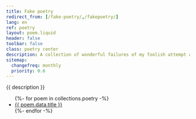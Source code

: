 ```yaml
---
title: Fake poetry
redirect_from: [/fake-poetry/,/fakepoetry/]
lang: en
ref: poetry
layout: poem.liquid
header: false
toolbar: false
class: poetry center
description: A collection of wonderful failures of my foolish attempt at drawing images with my words you are invited to laugh at
sitemap:
  changefreq: monthly
  priority: 0.6
---
```

{{ description }}

<ul>
	{%- for poem in collections.poetry -%}
		<li><a href='{{ poem.url }}' title='{{ poem.data.title }}'>{{ poem.data.title }}</a></li>
	{%- endfor -%}
</ul>

